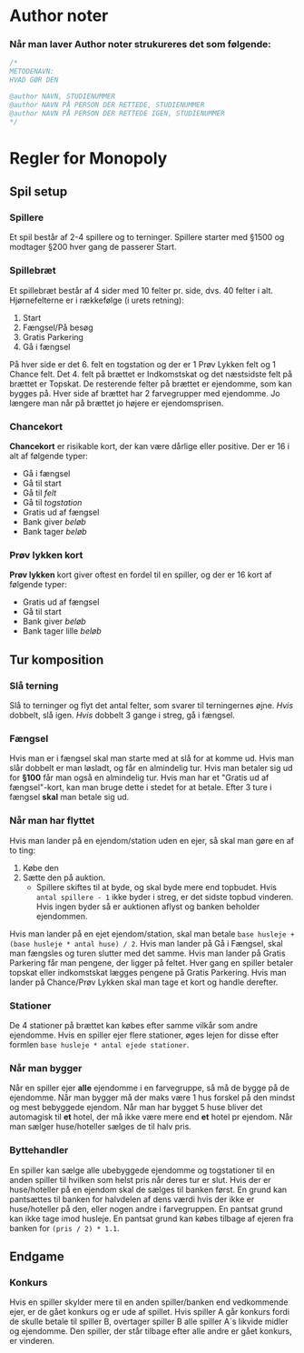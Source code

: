 # Author noter
### Når man laver Author noter strukureres det som følgende:
```Java
/*
METODENAVN:
HVAD GØR DEN

@author NAVN, STUDIENUMMER
@author NAVN PÅ PERSON DER RETTEDE, STUDIENUMMER
@author NAVN PÅ PERSON DER RETTEDE IGEN, STUDIENUMMER
*/
```


# Regler for Monopoly
## Spil setup
### Spillere
Et spil består af 2-4 spillere og to terninger.
Spillere starter med §1500 og modtager §200 hver gang de passerer Start.

### Spillebræt
Et spillebræt består af 4 sider med 10 felter pr. side, dvs. 40 felter i alt.
Hjørnefelterne er i rækkefølge (i urets retning):
1. Start
2. Fængsel/På besøg
3. Gratis Parkering
4. Gå i fængsel

På hver side er det 6. felt en togstation og der er 1 Prøv Lykken felt og 1 Chance felt.
Det 4. felt på brættet er Indkomstskat og det næstsidste felt på brættet er Topskat.
De resterende felter på brættet er ejendomme, som kan bygges på.
Hver side af brættet har 2 farvegrupper med ejendomme.
Jo længere man når på brættet jo højere er ejendomsprisen.

### Chancekort
__Chancekort__ er risikable kort, der kan være dårlige eller positive. Der er 16 i alt af følgende typer:
* Gå i fængsel
* Gå til start
* Gå til _felt_
* Gå til _togstation_
* Gratis ud af fængsel
* Bank giver _beløb_
* Bank tager _beløb_

### Prøv lykken kort
__Prøv lykken__ kort giver oftest en fordel til en spiller, og der er 16 kort af følgende typer:
* Gratis ud af fængsel
* Gå til start
* Bank giver _beløb_
* Bank tager lille _beløb_

## Tur komposition
### Slå terning
Slå to terninger og flyt det antal felter, som svarer til terningernes øjne.
_Hvis_ dobbelt, slå igen. _Hvis_ dobbelt 3 gange i streg, gå i fængsel.

### Fængsel
Hvis man er i fængsel skal man starte med at slå for at komme ud.
Hvis man slår dobbelt er man løsladt, og får en almindelig tur.
Hvis man betaler sig ud for __§100__ får man også en almindelig tur. Hvis man har et "Gratis ud af fængsel"-kort, kan man bruge dette i stedet for at betale.
Efter 3 ture i fængsel __skal__ man betale sig ud.

### Når man har flyttet
Hvis man lander på en ejendom/station uden en ejer, så skal man gøre en af to ting:
1. Købe den
2. Sætte den på auktion.
    * Spillere skiftes til at byde, og skal byde mere end topbudet. Hvis `antal spillere - 1` ikke byder i streg, er det sidste topbud vinderen. Hvis ingen byder så er auktionen aflyst og banken beholder ejendommen.

Hvis man lander på en ejet ejendom/station, skal man betale `base husleje + (base husleje * antal huse) / 2`.
Hvis man lander på Gå i Fængsel, skal man fængsles og turen slutter med det samme.
Hvis man lander på Gratis Parkering får man pengene, der ligger på feltet. Hver gang en spiller betaler topskat eller indkomstskat lægges pengene på Gratis Parkering.
Hvis man lander på Chance/Prøv Lykken skal man tage et kort og handle derefter.

### Stationer
De 4 stationer på brættet kan købes efter samme vilkår som andre ejendomme.
Hvis en spiller ejer flere stationer, øges lejen for disse efter formlen `base husleje * antal ejede stationer`.

### Når man bygger
Når en spiller ejer __alle__ ejendomme i en farvegruppe, så må de bygge på de ejendomme. 
Når man bygger må der maks være 1 hus forskel på den mindst og mest bebyggede ejendom.
Når man har bygget 5 huse bliver det automagisk til __et__ hotel, der må ikke være mere end __et__ hotel pr ejendom.
Når man sælger huse/hoteller sælges de til halv pris.

### Byttehandler
En spiller kan sælge alle ubebyggede ejendomme og togstationer til en anden spiller til hvilken som helst pris når deres tur er slut.
Hvis der er huse/hoteller på en ejendom skal de sælges til banken først.
En grund kan pantsættes til banken for halvdelen af dens værdi hvis der ikke er huse/hoteller på den, eller nogen andre i farvegruppen.
En pantsat grund kan ikke tage imod husleje.
En pantsat grund kan købes tilbage af ejeren fra banken for `(pris / 2) * 1.1`.

## Endgame

### Konkurs
Hvis en spiller skylder mere til en anden spiller/banken end vedkommende ejer, er de gået konkurs og er ude af spillet.
Hvis spiller A går konkurs fordi de skulle betale til spiller B, overtager spiller B alle spiller A´s likvide midler og ejendomme.
Den spiller, der står tilbage efter alle andre er gået konkurs, er vinderen.
